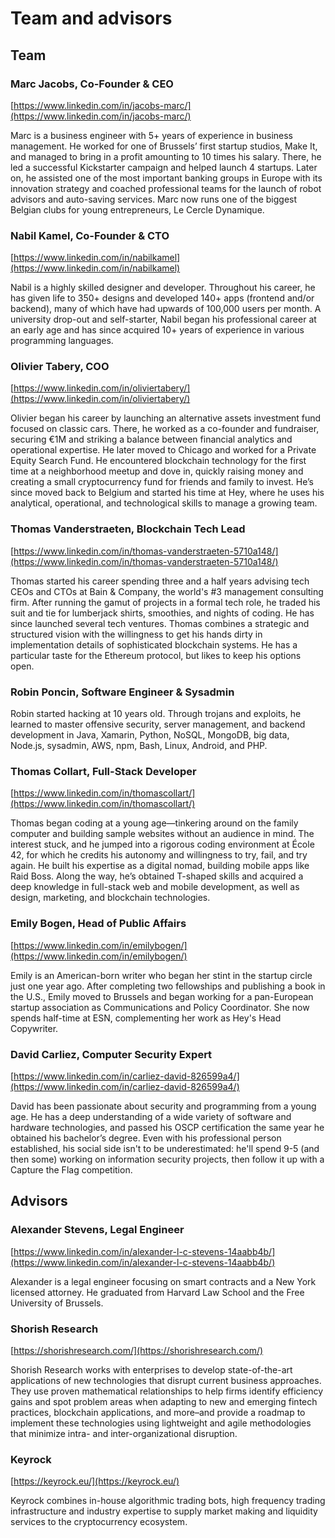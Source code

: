 # Team and advisors

## Team

### Marc Jacobs, Co-Founder & CEO

[https://www.linkedin.com/in/jacobs-marc/](https://www.linkedin.com/in/jacobs-marc/)

Marc is a business engineer with 5+ years of experience in business management. He worked for one of Brussels’ first startup studios, Make It, and managed to bring in a profit amounting to 10 times his salary. There, he led a successful Kickstarter campaign and helped launch 4 startups. Later on, he assisted one of the most important banking groups in Europe with its innovation strategy and coached professional teams for the launch of robot advisors and auto-saving services. Marc now runs one of the biggest Belgian clubs for young entrepreneurs, Le Cercle Dynamique.

### Nabil Kamel, Co-Founder & CTO

[https://www.linkedin.com/in/nabilkamel](https://www.linkedin.com/in/nabilkamel)

Nabil is a highly skilled designer and developer. Throughout his career, he has given life to 350+ designs and developed 140+ apps \(frontend and/or backend\), many of which have had upwards of 100,000 users per month. A university drop-out and self-starter, Nabil began his professional career at an early age and has since acquired 10+ years of experience in various programming languages.

### Olivier Tabery, COO

[https://www.linkedin.com/in/oliviertabery/](https://www.linkedin.com/in/oliviertabery/)

Olivier began his career by launching an alternative assets investment fund focused on classic cars. There, he worked as a co-founder and fundraiser, securing €1M and striking a balance between financial analytics and operational expertise. He later moved to Chicago and worked for a Private Equity Search Fund. He encountered blockchain technology for the first time at a neighborhood meetup and dove in, quickly raising money and creating a small cryptocurrency fund for friends and family to invest. He’s since moved back to Belgium and started his time at Hey, where he uses his analytical, operational, and technological skills to manage a growing team.

### Thomas Vanderstraeten, Blockchain Tech Lead

[https://www.linkedin.com/in/thomas-vanderstraeten-5710a148/](https://www.linkedin.com/in/thomas-vanderstraeten-5710a148/)

Thomas started his career spending three and a half years advising tech CEOs and CTOs at Bain & Company, the world's \#3 management consulting firm. After running the gamut of projects in a formal tech role, he traded his suit and tie for lumberjack shirts, smoothies, and nights of coding. He has since launched several tech ventures. Thomas combines a strategic and structured vision with the willingness to get his hands dirty in implementation details of sophisticated blockchain systems. He has a particular taste for the Ethereum protocol, but likes to keep his options open.

### Robin Poncin, Software Engineer & Sysadmin

Robin started hacking at 10 years old. Through trojans and exploits, he learned to master offensive security, server management, and backend development in Java, Xamarin, Python, NoSQL, MongoDB, big data, Node.js, sysadmin, AWS, npm, Bash, Linux, Android, and PHP. 

### Thomas Collart, Full-Stack Developer

[https://www.linkedin.com/in/thomascollart/](https://www.linkedin.com/in/thomascollart/)

Thomas began coding at a young age—tinkering around on the family computer and building sample websites without an audience in mind. The interest stuck,  and he jumped into a rigorous coding environment at École 42, for which he credits his autonomy and willingness to try, fail, and try again. He built his expertise as a digital nomad, building mobile apps like Raid Boss. Along the way, he’s obtained T-shaped skills and acquired a deep knowledge in full-stack web and mobile development, as well as design, marketing, and blockchain technologies.

### Emily Bogen, Head of Public Affairs

[https://www.linkedin.com/in/emilybogen/](https://www.linkedin.com/in/emilybogen/)

Emily is an American-born writer who began her stint in the startup circle just one year ago. After completing two fellowships and publishing a book in the U.S., Emily moved to Brussels and began working for a pan-European startup association as Communications and Policy Coordinator. She now spends half-time at ESN, complementing her work as Hey's Head Copywriter. 

### David Carliez, Computer Security Expert

[https://www.linkedin.com/in/carliez-david-826599a4/](https://www.linkedin.com/in/carliez-david-826599a4/)

David has been passionate about security and programming from a young age. He has a deep understanding of a wide variety of software and hardware technologies, and passed his OSCP certification the same year he obtained his bachelor’s degree. Even with his professional person established, his social side isn't to be underestimated: he'll spend 9-5 \(and then some\) working on information security projects, then follow it up with a Capture the Flag competition.

## Advisors

### Alexander Stevens, Legal Engineer

[https://www.linkedin.com/in/alexander-l-c-stevens-14aabb4b/](https://www.linkedin.com/in/alexander-l-c-stevens-14aabb4b/)

Alexander is a legal engineer focusing on smart contracts and a New York licensed attorney. He graduated from Harvard Law School and the Free University of Brussels.

### Shorish Research

[https://shorishresearch.com/](https://shorishresearch.com/)

Shorish Research works with enterprises to develop state-of-the-art applications of new technologies that disrupt current business approaches. They use proven mathematical relationships to help firms identify efficiency gains and spot problem areas when adapting to new and emerging fintech practices, blockchain applications, and more–and provide a roadmap to implement these technologies using lightweight and agile methodologies that minimize intra- and inter-organizational disruption.

### Keyrock

[https://keyrock.eu/](https://keyrock.eu/)

Keyrock combines in-house algorithmic trading bots, high frequency trading infrastructure and industry expertise to supply market making and liquidity services to the cryptocurrency ecosystem.

### 

### 

